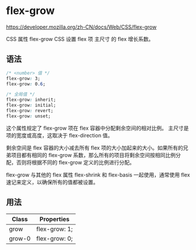 # flex-grow

<https://developer.mozilla.org/zh-CN/docs/Web/CSS/flex-grow>

CSS 属性 flex-grow CSS 设置 flex 项 主尺寸 的 flex 增长系数。

## 语法

```css
/* <number> 值 */
flex-grow: 3;
flex-grow: 0.6;

/* 全局值 */
flex-grow: inherit;
flex-grow: initial;
flex-grow: revert;
flex-grow: unset;
```

这个属性规定了 flex-grow 项在 flex 容器中分配剩余空间的相对比例。 主尺寸是项的宽度或高度，这取决于 flex-direction 值。

剩余空间是 flex 容器的大小减去所有 flex 项的大小加起来的大小。如果所有的兄弟项目都有相同的 flex-grow 系数，那么所有的项目将剩余空间按相同比例分配，否则将根据不同的 flex-grow 定义的比例进行分配。

flex-grow 与其他的 flex 属性 flex-shrink 和 flex-basis 一起使用，通常使用 flex 速记来定义，以确保所有的值都被设置。

## 用法

| Class  | Properties    |
| ------ | ------------- |
| grow   | flex-grow: 1; |
| grow-0 | flex-grow: 0; |
